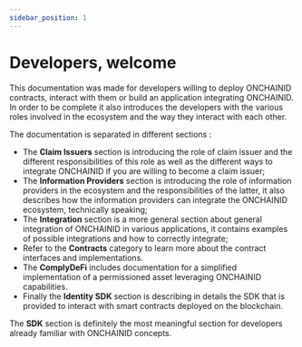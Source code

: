 ```yaml
---
sidebar_position: 1
---
```


# Developers, welcome

This documentation was made for developers willing to deploy ONCHAINID contracts, interact
 with them or
 build an application integrating  ONCHAINID. In order to be complete it also introduces the developers with the
  various roles involved in the ecosystem and the way they interact with each other. 
 
 The documentation is separated in different sections : 
 
- The **Claim Issuers** section is introducing the role of claim issuer and the different responsibilities of this
  role as well as the different ways to integrate ONCHAINID if you are willing to become a claim issuer;
- The **Information Providers** section is introducing the role of information providers in the ecosystem and the 
responsibilities of the latter, it also describes how the information providers can integrate the ONCHAINID 
ecosystem, technically speaking;
- The **Integration** section is a more general section about general integration of ONCHAINID in various
applications, it contains examples of possible integrations and how to correctly integrate;
- Refer to the **Contracts** category to learn more about the contract interfaces and implementations.
- The **ComplyDeFi** includes documentation for a simplified implementation of a permissioned asset leveraging
ONCHAINID capabilities.
- Finally the **Identity SDK** section is describing in details the SDK that is provided to interact with smart contracts
deployed on the blockchain. 
 
The **SDK** section is definitely the most meaningful section for developers already familiar with ONCHAINID concepts. 